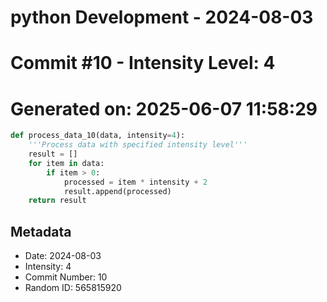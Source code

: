 ﻿# python Development - 2024-08-03
# Commit #10 - Intensity Level: 4
# Generated on: 2025-06-07 11:58:29
```python
def process_data_10(data, intensity=4):
    '''Process data with specified intensity level'''
    result = []
    for item in data:
        if item > 0:
            processed = item * intensity + 2
            result.append(processed)
    return result
```
## Metadata
- Date: 2024-08-03
- Intensity: 4
- Commit Number: 10
- Random ID: 565815920
